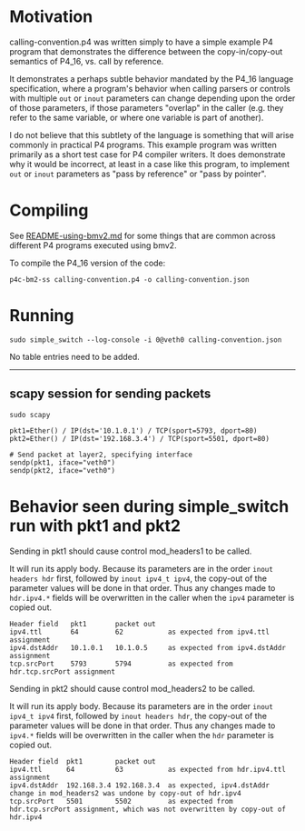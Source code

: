 # Motivation

calling-convention.p4 was written simply to have a simple example P4
program that demonstrates the difference between the copy-in/copy-out
semantics of P4_16, vs. call by reference.

It demonstrates a perhaps subtle behavior mandated by the P4_16
language specification, where a program's behavior when calling
parsers or controls with multiple `out` or `inout` parameters can
change depending upon the order of those parameters, if those
parameters "overlap" in the caller (e.g. they refer to the same
variable, or where one variable is part of another).

I do not believe that this subtlety of the language is something that
will arise commonly in practical P4 programs.  This example program
was written primarily as a short test case for P4 compiler writers.
It does demonstrate why it would be incorrect, at least in a case like
this program, to implement `out` or `inout` parameters as "pass by
reference" or "pass by pointer".


# Compiling

See [README-using-bmv2.md](../README-using-bmv2.md) for some things
that are common across different P4 programs executed using bmv2.

To compile the P4_16 version of the code:

    p4c-bm2-ss calling-convention.p4 -o calling-convention.json


# Running

    sudo simple_switch --log-console -i 0@veth0 calling-convention.json

No table entries need to be added.

----------------------------------------------------------------------
scapy session for sending packets
----------------------------------------------------------------------

    sudo scapy

    pkt1=Ether() / IP(dst='10.1.0.1') / TCP(sport=5793, dport=80)
    pkt2=Ether() / IP(dst='192.168.3.4') / TCP(sport=5501, dport=80)

    # Send packet at layer2, specifying interface
    sendp(pkt1, iface="veth0")
    sendp(pkt2, iface="veth0")


# Behavior seen during simple_switch run with pkt1 and pkt2

Sending in pkt1 should cause control mod_headers1 to be called.

It will run its apply body.  Because its parameters are in the order
`inout headers hdr` first, followed by `inout ipv4_t ipv4`, the
copy-out of the parameter values will be done in that order.  Thus any
changes made to `hdr.ipv4.*` fields will be overwritten in the caller
when the `ipv4` parameter is copied out.

    Header field   pkt1       packet out
    ipv4.ttl       64         62           as expected from ipv4.ttl assignment
    ipv4.dstAddr   10.1.0.1   10.1.0.5     as expected from ipv4.dstAddr assignment
    tcp.srcPort    5793       5794         as expected from hdr.tcp.srcPort assignment


Sending in pkt2 should cause control mod_headers2 to be called.

It will run its apply body.  Because its parameters are in the order
`inout ipv4_t ipv4` first, followed by `inout headers hdr`, the
copy-out of the parameter values will be done in that order.  Thus any
changes made to `ipv4.*` fields will be overwritten in the caller when
the `hdr` parameter is copied out.

    Header field  pkt1        packet out
    ipv4.ttl      64          63           as expected from hdr.ipv4.ttl assignment
    ipv4.dstAddr  192.168.3.4 192.168.3.4  as expected, ipv4.dstAddr change in mod_headers2 was undone by copy-out of hdr.ipv4
    tcp.srcPort   5501        5502         as expected from hdr.tcp.srcPort assignment, which was not overwritten by copy-out of hdr.ipv4
